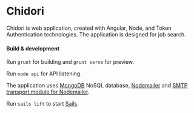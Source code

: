 # Chidori

Chidori is web application, created with Angular, Node, and Token Authentication technologies.
The application is designed for job search.

#### Build & development

Run `grunt` for building and `grunt serve` for preview.

Run `node api` for API listening.

The application uses [MongoDB](https://www.mongodb.org) NoSQL database, [Nodemailer](https://github.com/andris9/Nodemailer)
and [SMTP transport module for Nodemailer](https://github.com/andris9/nodemailer-smtp-transport).

Run `sails lift` to start [Sails](http://sailsjs.org).
